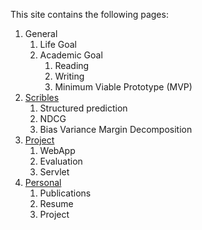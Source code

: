 

This site contains the following pages:

1. General
    1. Life Goal
    2. Academic Goal  
        1. Reading
        2. Writing
        3. Minimum Viable Prototype (MVP)
2. [Scribles](../../../w3)
    1. Structured prediction
    2. NDCG
    3. Bias Variance Margin Decomposition
3. [Project](../../../k2)
    1. WebApp
    2. Evaluation
    3. Servlet
4. [Personal](../../../d4/)
    1. Publications
    2. Resume
    3. Project
